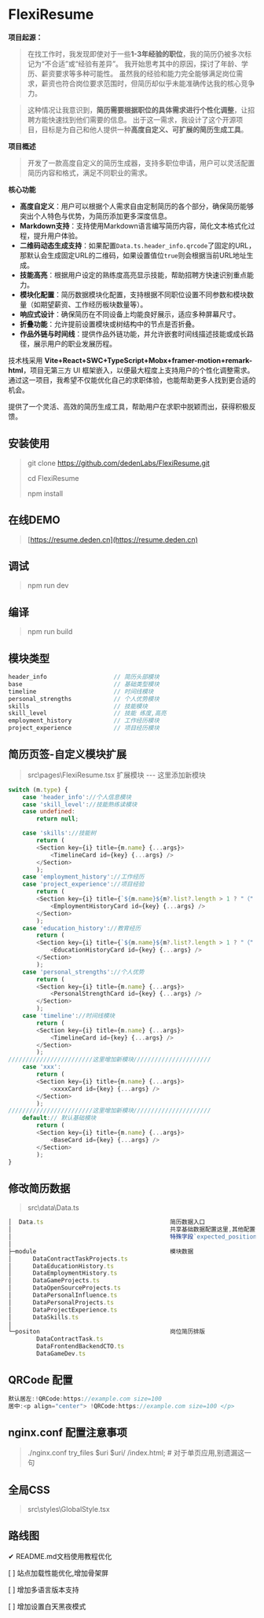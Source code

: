 # FlexiResume


**项目起源：**

> 在找工作时，我发现即使对于一些**1-3年经验的职位**，我的简历仍被多次标记为“不合适”或“经验有差异”。
我开始思考其中的原因，探讨了年龄、学历、薪资要求等多种可能性。
虽然我的经验和能力完全能够满足岗位需求，薪资也符合岗位要求范围时，但简历却似乎未能准确传达我的核心竞争力。

> 这种情况让我意识到，**简历需要根据职位的具体需求进行个性化调整**，让招聘方能快速找到他们需要的信息。
出于这一需求，我设计了这个开源项目，目标是为自己和他人提供一种**高度自定义、可扩展的简历生成工具**。


**项目概述**  
> 开发了一款高度自定义的简历生成器，支持多职位申请，用户可以灵活配置简历内容和格式，满足不同职业的需求。

**核心功能**  
- **高度自定义**：用户可以根据个人需求自由定制简历的各个部分，确保简历能够突出个人特色与优势，为简历添加更多深度信息。
- **Markdown支持**：支持使用Markdown语言编写简历内容，简化文本格式化过程，提升用户体验。
- **二维码动态生成支持**：如果配置`Data.ts.header_info.qrcode`了固定的URL，那默认会生成固定URL的二维码，如果设置值位`true`则会根据当前URL地址生成。
- **技能高亮**：根据用户设定的熟练度高亮显示技能，帮助招聘方快速识别重点能力。
- **模块化配置**：简历数据模块化配置，支持根据不同职位设置不同参数和模块数量（如期望薪资、工作经历板块数量等）。
- **响应式设计**：确保简历在不同设备上均能良好展示，适应多种屏幕尺寸。
- **折叠功能**：允许提前设置模块或树结构中的节点是否折叠。
- **作品外链与时间线**：提供作品外链功能，并允许嵌套时间线描述技能或成长路径，展示用户的职业发展历程。

技术栈采用 **Vite+React+SWC+TypeScript+Mobx+framer-motion+remark-html**，项目无第三方 UI 框架嵌入，以便最大程度上支持用户的个性化调整需求。通过这一项目，我希望不仅能优化自己的求职体验，也能帮助更多人找到更合适的机会。

提供了一个灵活、高效的简历生成工具，帮助用户在求职中脱颖而出，获得积极反馈。


## 安装使用

> git clone https://github.com/dedenLabs/FlexiResume.git
> 
> cd FlexiResume
> 
> npm install

## 在线DEMO
> [https://resume.deden.cn](https://resume.deden.cn)
## 调试
> npm run dev

## 编译
> npm run build


## 模块类型
``` js
header_info                   // 简历头部模块
base                          // 基础类型模块
timeline                      // 时间线模块
personal_strengths            // 个人优势模块
skills                        // 技能模块
skill_level                   // 技能 练度,高亮
employment_history            // 工作经历模块
project_experience            // 项目经历模块
```
 
## 简历页签-自定义模块扩展
> src\pages\FlexiResume.tsx
> 扩展模块 --- 这里添加新模块
``` js
switch (m.type) {
    case 'header_info'://个人信息模块
    case 'skill_level'://技能熟练读模块
    case undefined:
        return null;

    case 'skills'://技能树
        return (
        <Section key={i} title={m.name} {...args}>
            <TimelineCard id={key} {...args} />
        </Section>
        );
    case 'employment_history'://工作经历
    case 'project_experience'://项目经验
        return (
        <Section key={i} title={`${m.name}${m?.list?.length > 1 ? "（" + m?.list?.length + "）" : ""}`} {...args}>
            <EmploymentHistoryCard id={key} {...args} />
        </Section>
        );
    case 'education_history'://教育经历
        return (
        <Section key={i} title={`${m.name}${m?.list?.length > 1 ? "（" + m?.list?.length + "）" : ""}`} {...args}>
            <EducationHistoryCard id={key} {...args} />
        </Section>
        );
    case 'personal_strengths'://个人优势
        return (
        <Section key={i} title={m.name} {...args}>
            <PersonalStrengthCard id={key} {...args} />
        </Section>
        );
    case 'timeline'://时间线模块
        return (
        <Section key={i} title={m.name} {...args}>
            <TimelineCard id={key} {...args} />
        </Section>
        );
////////////////////////这里增加新模块//////////////////////
    case 'xxx':
        return (
        <Section key={i} title={m.name} {...args}>
            <xxxxCard id={key} {...args} />
        </Section>
        );
////////////////////////这里增加新模块//////////////////////
    default:// 默认基础模块
        return (
        <Section key={i} title={m.name} {...args}>
            <BaseCard id={key} {...args} />
        </Section>
        );
}
```



## 修改简历数据
> src\data\Data.ts 
``` js
│  Data.ts                                    简历数据入口 
│                                             共享基础数据配置这里,其他配置也是往这里赋值追加数据.
│                                             特殊字段`expected_positions`,它是用来配置多岗位的,它内部结构和Data.ts一致,用来合并岗位数据到Data.ts中.
│                                               
├─module                                      模块数据
│      DataContractTaskProjects.ts                          
│      DataEducationHistory.ts                              
│      DataEmploymentHistory.ts                             
│      DataGameProjects.ts                                  
│      DataOpenSourceProjects.ts                            
│      DataPersonalInfluence.ts                             
│      DataPersonalProjects.ts                              
│      DataProjectExperience.ts                             
│      DataSkills.ts                                        
│                                               
└─positon                                     岗位简历排版
        DataContractTask.ts                              
        DataFrontendBackendCTO.ts                        
        DataGameDev.ts                                   
```          

## QRCode 配置
``` js
默认居左:!QRCode:https://example.com size=100 
居中:<p align="center"> !QRCode:https://example.com size=100 </p>
```

## nginx.conf 配置注意事项
> ./nginx.conf
> try_files $uri $uri/ /index.html; # 对于单页应用,别遗漏这一句

## 全局CSS
> src\styles\GlobalStyle.tsx
 


## 路线图
✔ README.md文档使用教程优化

[ ] 站点加载性能优化,增加骨架屏

[ ] 增加多语言版本支持

[ ] 增加设置白天黑夜模式
